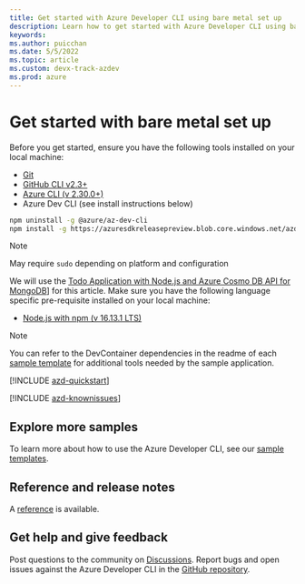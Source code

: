```yaml
---
title: Get started with Azure Developer CLI using bare metal set up
description: Learn how to get started with Azure Developer CLI using bare metal set up
keywords: 
ms.author: puicchan
ms.date: 5/5/2022
ms.topic: article
ms.custom: devx-track-azdev
ms.prod: azure
---
```


# Get started with bare metal set up

Before you get started, ensure you have the following tools installed on your local machine:

- [Git](https://git-scm.com/)
- [GitHub CLI v2.3+](https://github.com/cli/cli)
- [Azure CLI (v 2.30.0+)](/cli/azure/install-azure-cli)
- Azure Dev CLI (see install instructions below)

```bash
npm uninstall -g @azure/az-dev-cli
npm install -g https://azuresdkreleasepreview.blob.core.windows.net/azd/standalone/latest/azure-az-dev-cli-latest.tgz
```
> [!NOTE]
> May require `sudo` depending on platform and configuration

We will use the [Todo Application with Node.js and Azure Cosmo DB API for MongoDB](https://github.com/azure-samples/todo-nodejs-mongo)] for this article. Make sure you have the following language specific pre-requisite installed on your local machine:
- [Node.js with npm (v 16.13.1 LTS)](https://nodejs.org/)

> [!NOTE] 
> You can refer to the DevContainer dependencies in the readme of each [sample template](azure-dev-cli-templates.md) for additional tools needed by the sample application.

[!INCLUDE [azd-quickstart](includes/azd-quickstart.md)]

[!INCLUDE [azd-knownissues](includes/azd-knownissues.md)]

## Explore more samples

To learn more about how to use the Azure Developer CLI, see our [sample templates](azure-dev-cli-templates.md).

## Reference and release notes

A [reference](azure-cli-ref) is available.

## Get help and give feedback

Post questions to the community on [Discussions](https://github.com/Azure/azure-dev/discussions). Report bugs and open issues against the Azure Developer CLI in the [GitHub repository](https://github.com/Azure/azure-dev).